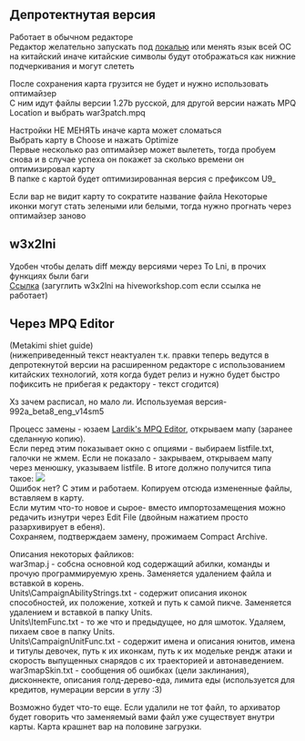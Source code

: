 ## Депротектнутая версия

Работает в обычном редакторе  
Редактор желательно запускать под [локалью](https://github.com/xupefei/Locale-Emulator/releases) или менять язык всей ОС на китайский иначе китайские символы будут отображаться как нижние подчеркивания и могут слететь

После сохранения карта грузится не будет и нужно использовать оптимайзер  
С ним идут файлы версии 1.27b русской, для другой версии нажать MPQ Location и выбрать war3patch.mpq

Настройки НЕ МЕНЯТЬ иначе карта может сломаться  
Выбрать карту в Choose и нажать Optimize  
Первые несколько раз оптимайзер может вылететь, тогда пробуем снова и в случае успеха он покажет за сколько времени он оптимизировал карту  
В папке с картой будет оптимизированная версия с префиксом U9\_

Если вар не видит карту то сократите название файла
Некоторые иконки могут стать зелеными или белыми, тогда нужно прогнать через оптимайзер заново

## w3x2lni

Удобен чтобы делать diff между версиями через To Lni, в прочих функциях были баги  
[Ссылка](https://www.hiveworkshop.com/threads/w3x2lni-v2-7-2.305201/) (загуглить w3x2lni на hiveworkshop.com если ссылка не работает)

## Через MPQ Editor

(Metakimi shiet guide)  
(нижеприведенный текст неактуален т.к. правки теперь ведутся в депротекнутой версии на расширенном редакторе с использованием китайских технологий, хотя когда будет релиз и нужно будет быстро пофиксить не прибегая к редактору - текст сгодится)

Хз зачем расписал, но мало ли. Используемая версия- 992a_beta8_eng_v14sm5

Процесс замены - юзаем [Lardik's MPQ Editor](http://www.zezula.net/download/mpqeditor_en.zip), открываем мапу (заранее сделанную копию).  
Если перед этим показывает окно с опциями - выбираем listfile.txt, галочки не жмем. Если не показало - закрываем, открываем мапу через менюшку, указываем listfile. В итоге должно получится типа такое: ![](https://cdn.discordapp.com/attachments/401022282832674818/588272708962353152/unknown.png)  
Ошибок нет? С этим и работаем. Копируем отсюда измененные файлы, вставляем в карту.  
Если мутим что-то новое и сырое- вместо импортозамещения можно редачить изнутри через Edit File (двойным нажатием просто разархивирует в ебеня).  
Сохраняем, подтверждаем замену, прожимаем Compact Archive.

Описания некоторых файликов:  
war3map.j - собсна основной код содержащий абилки, команды и прочую программируемую хрень. Заменяется удалением файла и вставкой в корень.  
Units\CampaignAbilityStrings.txt - содержит описания иконок способностей, их положение, хоткей и путь к самой пикче. Заменяется удалением и вставкой в папку Units.  
Units\ItemFunc.txt - то же что и предыдущее, но для шмоток. Удаляем, пихаем свое в папку Units.  
Units\CampaignUnitFunc.txt - содержит имена и описания юнитов, имена и титулы девочек, путь к их иконкам, путь к их модельке рендж атаки и скорость выпущенных снарядов с их траекторией и автонаведением.  
war3mapSkin.txt - сообщения об ошибках (цели заклинания), дисконнекте, описания голд-дерево-еда, лимита еды (используется для кредитов, нумерации версии в углу :3)

Возможно будет что-то еще. Если удалили не тот файл, то архиватор будет говорить что заменяемый вами файл уже существует внутри карты. Карта крашнет вар на половине загрузки.
